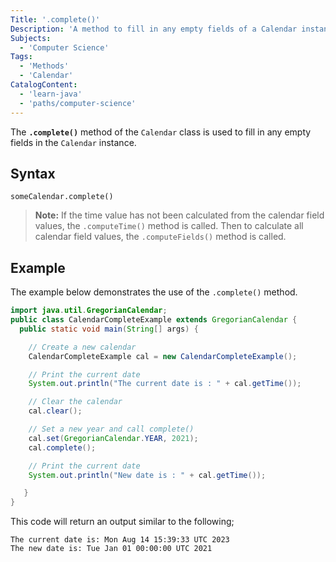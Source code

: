 ```yaml
---
Title: '.complete()'
Description: 'A method to fill in any empty fields of a Calendar instance.'
Subjects:
  - 'Computer Science'
Tags:
  - 'Methods'
  - 'Calendar'
CatalogContent:
  - 'learn-java'
  - 'paths/computer-science'
---
```


The **`.complete()`** method of the `Calendar` class is used to fill in any empty fields in the `Calendar` instance.

## Syntax

```pseudo
someCalendar.complete()
```

> **Note:** If the time value has not been calculated from the calendar field values, the `.computeTime()` method is called. Then to calculate all calendar field values, the `.computeFields()` method is called.

## Example

The example below demonstrates the use of the `.complete()` method.

```java
import java.util.GregorianCalendar;
public class CalendarCompleteExample extends GregorianCalendar {
  public static void main(String[] args) {

    // Create a new calendar
    CalendarCompleteExample cal = new CalendarCompleteExample();

    // Print the current date
    System.out.println("The current date is : " + cal.getTime());

    // Clear the calendar
    cal.clear();

    // Set a new year and call complete()
    cal.set(GregorianCalendar.YEAR, 2021);
    cal.complete();

    // Print the current date
    System.out.println("New date is : " + cal.getTime());

   }
}
```

This code will return an output similar to the following;

```shell
The current date is: Mon Aug 14 15:39:33 UTC 2023
The new date is: Tue Jan 01 00:00:00 UTC 2021
```
